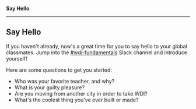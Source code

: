 **Say Hello**

---

## Say Hello

If you haven't already, now's a great time for you to say hello to your global classmates. Jump into the [#wdi-fundamentals](https://ga-students.slack.com/messages/wdi-fundamentals/) Slack channel and introduce yourself!

Here are some questions to get you started:

- Who was your favorite teacher, and why?
- What is your guilty pleasure?
- Are you moving from another city in order to take WDI?
- What's the coolest thing you've ever built or made?
